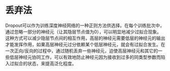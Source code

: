 <!--
 * @Author: matiastang
 * @Date: 2022-08-08 16:00:22
 * @LastEditors: matiastang
 * @LastEditTime: 2022-08-08 16:00:25
 * @FilePath: /matias-AI/md/DNN/丢弃法.md
 * @Description: 丢弃法
-->
# 丢弃法

Dropout可以作为训练深度神经网络的一种正则方法供选择。在每个训练批次中，通过忽略一部分的神经元（让其隐层节点值为0），可以明显地减少过拟合现象。这种方式可以减少隐层节点间的相互作用，高层的神经元需要低层的神经元的输出才能发挥作用，如果高层神经元过分依赖某个低层神经元，就会有过拟合发生。在一次正向/反向的过程中，通过随机丢弃一些神经元，迫使高层神经元和其它的一些低层神经元协同工作，可以有效地防止神经元因为接收到过多的同类型参数而陷入过拟合的状态，来提高泛化程度。

